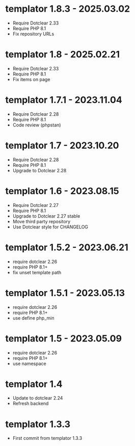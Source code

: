 templator 1.8.3 - 2025.03.02
===========================================================
* Require Dotclear 2.33
* Require PHP 8.1
* Fix repository URLs

templator 1.8 - 2025.02.21
===========================================================
* Require Dotclear 2.33
* Require PHP 8.1
* Fix items on page

templator 1.7.1 - 2023.11.04
===========================================================
* Require Dotclear 2.28
* Require PHP 8.1
* Code review (phpstan)

templator 1.7 - 2023.10.20
===========================================================
* Require Dotclear 2.28
* Require PHP 8.1
* Upgrade to Dotclear 2.28

templator 1.6 - 2023.08.15
===========================================================
* Require Dotclear 2.27
* Require PHP 8.1
* Upgrade to Dotclear 2.27 stable
* Move third party repository
* Use Dotclear style for CHANGELOG

templator 1.5.2 - 2023.06.21
===========================================================
* require dotclear 2.26
* require PHP 8.1+
* fix unset template path

templator 1.5.1 - 2023.05.13
===========================================================
* require dotclear 2.26
* require PHP 8.1+
* use define php_min

templator 1.5 - 2023.05.09
===========================================================
* require dotclear 2.26
* require PHP 8.1+
* use namespace

templator 1.4
===========================================================
* Update to dotclear 2.24
* Refresh backend

templator 1.3.3
===========================================================
* First commit from templator 1.3.3
